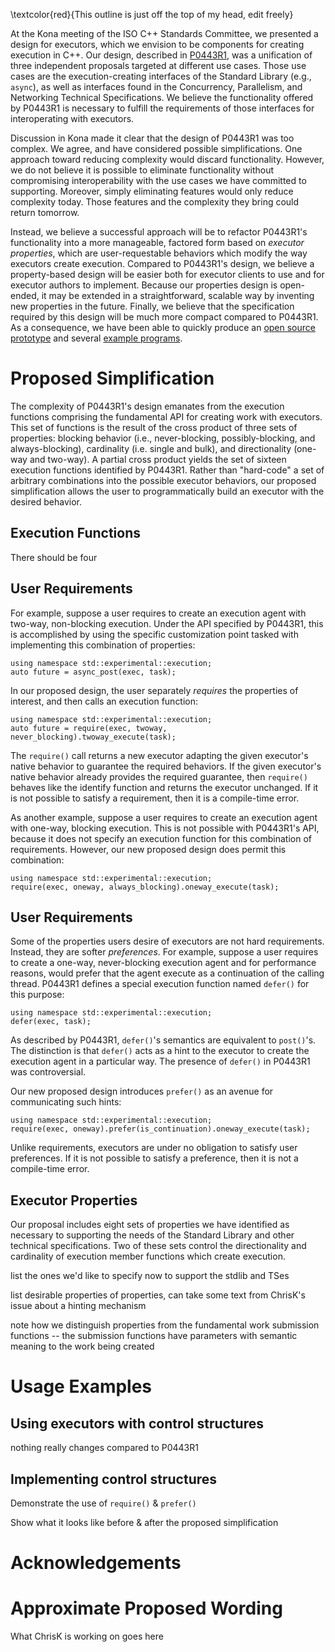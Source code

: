 \textcolor{red}{This outline is just off the top of my head, edit freely}

At the Kona meeting of the ISO C++ Standards Committee, we presented a design
for executors, which we envision to be components for creating execution in
C++. Our design, described in [P0443R1](https://wg21.link/P0443R1), was a
unification of three independent proposals targeted at different use cases.
Those use cases are the execution-creating interfaces of the Standard Library
(e.g., `async`), as well as interfaces found in the Concurrency, Parallelism,
and Networking Technical Specifications. We believe the functionality
offered by P0443R1 is necessary to fulfill the requirements of those
interfaces for interoperating with executors.

Discussion in Kona made it clear that the design of P0443R1 was too complex. We
agree, and have considered possible simplifications. One approach toward
reducing complexity would discard functionality. However, we do not believe it
is possible to eliminate functionality without compromising interoperability
with the use cases we have committed to supporting. Moreover, simply
eliminating features would only reduce complexity today. Those features and the
complexity they bring could return tomorrow.

Instead, we believe a successful approach will be to refactor P0443R1's
functionality into a more manageable, factored form based on *executor
properties*, which are user-requestable behaviors which modify the way
executors create execution. Compared to P0443R1's design, we believe a
property-based design will be easier both for executor clients to use and for
executor authors to implement. Because our properties design is open-ended, it
may be extended in a straightforward, scalable way by inventing new properties
in the future. Finally, we believe that the specification required by this
design will be much more compact compared to P0443R1. As a consequence, we have
been able to quickly produce an [open source prototype](https://github.com/executors/issaquah_2016/tree/rebind-prototype/rebind_prototype)
and several [example programs](https://github.com/executors/issaquah_2016/tree/rebind-prototype/rebind_prototype/examples).

# Proposed Simplification

The complexity of P0443R1's design emanates from the execution functions
comprising the fundamental API for creating work with executors. This set of
functions is the result of the cross product of three sets of properties:
blocking behavior (i.e., never-blocking, possibly-blocking, and
    always-blocking), cardinality (i.e. single and bulk), and directionality
(one-way and two-way). A partial cross product yields the set of sixteen
execution functions identified by P0443R1. Rather than "hard-code" a set of
arbitrary combinations into the possible executor behaviors, our proposed
simplification allows the user to programmatically build an executor with the
desired behavior.

## Execution Functions

There should be four

## User Requirements

For example, suppose a user requires to create an execution agent with two-way,
    non-blocking execution. Under the API specified by P0443R1, this is
    accomplished by using the specific customization point tasked with
    implementing this combination of properties:

    using namespace std::experimental::execution;
    auto future = async_post(exec, task);

In our proposed design, the user separately *requires* the properties of interest, and then calls an execution function:

    using namespace std::experimental::execution;
    auto future = require(exec, twoway, never_blocking).twoway_execute(task);

The `require()` call returns a new executor adapting the given executor's
native behavior to guarantee the required behaviors. If the given executor's
native behavior already provides the required guarantee, then `require()`
behaves like the identify function and returns the executor unchanged. If it is
not possible to satisfy a requirement, then it is a compile-time error.

As another example, suppose a user requires to create an execution agent with
one-way, blocking execution. This is not possible with P0443R1's API,
because it does not specify an execution function for this combination of
requirements. However, our new proposed design does permit this combination:

    using namespace std::experimental::execution;
    require(exec, oneway, always_blocking).oneway_execute(task);

## User Requirements

Some of the properties users desire of executors are not hard requirements.
Instead, they are softer *preferences*. For example, suppose a user requires to
create a one-way, never-blocking execution agent and for performance reasons,
would prefer that the agent execute as a continuation of the calling
thread. P0443R1 defines a special execution function named `defer()` for
this purpose:

    using namespace std::experimental::execution;
    defer(exec, task);

As described by P0443R1, `defer()`'s semantics are equivalent to `post()`'s.
The distinction is that `defer()` acts as a hint to the executor to create the
execution agent in a particular way. The presence of `defer()` in P0443R1 was controversial.

Our new proposed design introduces `prefer()` as an avenue for communicating such hints:

    using namespace std::experimental::execution;
    require(exec, oneway).prefer(is_continuation).oneway_execute(task);

Unlike requirements, executors are under no obligation to satisfy user
preferences. If it is not possible to satisfy a preference, then it is not a
compile-time error.

## Executor Properties

Our proposal includes eight sets of properties we have identified as necessary
to supporting the needs of the Standard Library and other technical
specifications. Two of these sets control the directionality and cardinality
of execution member functions which create execution.

list the ones we'd like to specify now to support the stdlib and TSes

list desirable properties of properties, can take some text from ChrisK's issue about a hinting mechanism

note how we distinguish properties from the fundamental work submission functions -- the submission functions have parameters with semantic meaning to the work being created

# Usage Examples

## Using executors with control structures

nothing really changes compared to P0443R1

## Implementing control structures

Demonstrate the use of `require()` & `prefer()`

Show what it looks like before & after the proposed simplification

# Acknowledgements

# Approximate Proposed Wording

What ChrisK is working on goes here

